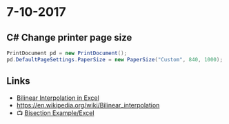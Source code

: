 # 7-10-2017

## C# Change printer page size
```csharp
PrintDocument pd = new PrintDocument();
pd.DefaultPageSettings.PaperSize = new PaperSize("Custom", 840, 1000);
```

## Links
* [Bilinear Interpolation in Excel](http://www.engineerexcel.com/bilinear-interpolation-excel/)
* https://en.wikipedia.org/wiki/Bilinear_interpolation
* :tv: [Bisection Example/Excel](https://www.youtube.com/watch?v=q6WdsIJVl9M)